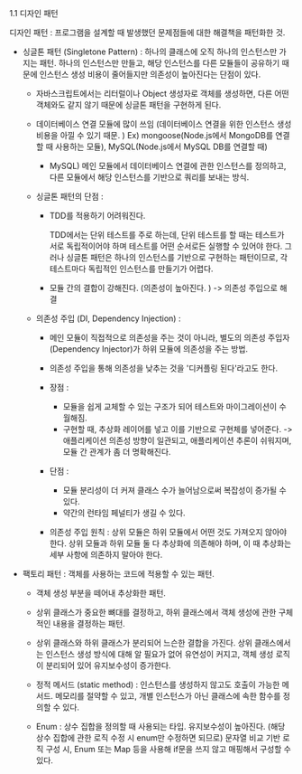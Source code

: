 1.1 디자인 패턴

디자인 패턴 : 프로그램을 설계할 때 발생했던 문제점들에 대한 해결책을 패턴화한 것.

- 싱글톤 패턴 (Singletone Pattern) :
  하나의 클래스에 오직 하나의 인스턴스만 가지는 패턴.
  하나의 인스턴스만 만들고, 해당 인스턴스를 다른 모듈들이 공유하기 때문에
  인스턴스 생성 비용이 줄어들지만 의존성이 높아진다는 단점이 있다.

  - 자바스크립트에서는 리터럴이나 Object 생성자로 객체를 생성하면,
    다른 어떤 객체와도 같지 않기 때문에
    싱글톤 패턴을 구현하게 된다.

  - 데이터베이스 연결 모듈에 많이 쓰임 (데이터베이스 연결을 위한 인스턴스 생성 비용을 아낄 수 있기 때문. )
    Ex) mongoose(Node.js에서 MongoDB를 연결할 때 사용하는 모듈), MySQL(Node.js에서 MySQL DB를 연결할 때)

    - MySQL) 메인 모듈에서 데이터베이스 연결에 관한 인스턴스를 정의하고,
      다른 모듈에서 해당 인스턴스를 기반으로 쿼리를 보내는 방식.

  - 싱글톤 패턴의 단점 :

    - TDD를 적용하기 어려워진다.

      TDD에서는 단위 테스트를 주로 하는데,
      단위 테스트를 할 때는 테스트가 서로 독립적이어야 하며 테스트를 어떤 순서로든 실행할 수 있어야 한다.
      그러나 싱글톤 패턴은 하나의 인스턴스를 기반으로 구현하는 패턴이므로, 각 테스트마다 독립적인 인스턴스를 만들기가 어렵다.

    - 모듈 간의 결합이 강해진다. (의존성이 높아진다. )
      -> 의존성 주입으로 해결

  - 의존성 주입 (DI, Dependency Injection) :

    - 메인 모듈이 직접적으로 의존성을 주는 것이 아니라, 별도의 의존성 주입자(Dependency Injector)가 하위 모듈에 의존성을 주는 방법.

    - 의존성 주입을 통해 의존성을 낮추는 것을 '디커플링 된다'라고도 한다.

    - 장점 :

      - 모듈을 쉽게 교체할 수 있는 구조가 되어 테스트와 마이그레이션이 수월해짐.
      - 구현할 때, 추상화 레이어를 넣고 이를 기반으로 구현체를 넣어준다. -> 애플리케이션 의존성 방향이 일관되고, 애플리케이션 추론이 쉬워지며, 모듈 간 관계가 좀 더 명확해진다.

    - 단점 :

      - 모듈 분리성이 더 커져 클래스 수가 늘어남으로써 복잡성이 증가될 수 있다.
      - 약간의 런타임 페널티가 생길 수 있다.

    - 의존성 주입 원칙 :
      상위 모듈은 하위 모듈에서 어떤 것도 가져오지 않아야 한다.
      상위 모듈과 하위 모듈 둘 다 추상화에 의존해야 하며, 이 때 추상화는 세부 사항에 의존하지 말아야 한다.

- 팩토리 패턴 : 객체를 사용하는 코드에 적용할 수 있는 패턴.

  - 객체 생성 부분을 떼어내 추상화한 패턴.
  - 상위 클래스가 중요한 뼈대를 결정하고, 하위 클래스에서 객체 생성에 관한 구체적인 내용을 결정하는 패턴.

  - 상위 클래스와 하위 클래스가 분리되어 느슨한 결합을 가진다.
    상위 클래스에서는 인스턴스 생성 방식에 대해 알 필요가 없어 유연성이 커지고,
    객체 생성 로직이 분리되어 있어 유지보수성이 증가한다.

  - 정적 메서드 (static method) : 인스턴스를 생성하지 않고도 호출이 가능한 메서드.
    메모리를 절약할 수 있고, 개별 인스턴스가 아닌 클래스에 속한 함수를 정의할 수 있다.

  - Enum : 상수 집합을 정의할 때 사용되는 타입. 유지보수성이 높아진다. (해당 상수 집합에 관한 로직 수정 시 enum만 수정하면 되므로)
    문자열 비교 기반 로직 구성 시, Enum 또는 Map 등을 사용해 if문을 쓰지 않고 매핑해서 구성할 수 있다.
